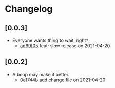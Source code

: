 # Changelog

## \[0.0.3]

- Everyone wants thing to wait, right?
  - [ad69f05](https://github.com/jbolda/gogo-covector-releaser/commit/ad69f051e5d851653d385e0f7a2ec8c305ffe41d) feat: slow release on 2021-04-20

## \[0.0.2]

- A boop may make it better.
  - [0a1744b](https://github.com/jbolda/gogo-covector-releaser/commit/0a1744be36ddca5994eb99f06e3a04d030ae3074) add change file on 2021-04-20
